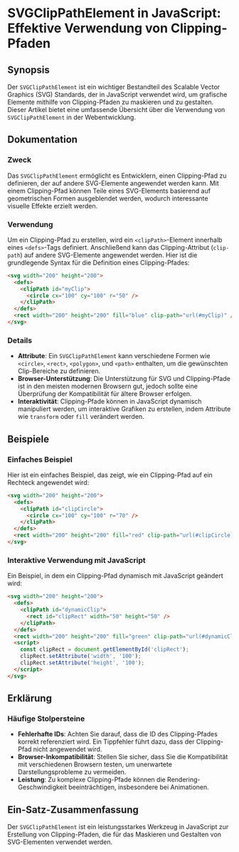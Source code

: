 <!--
Meta Description: # SVGClipPathElement in JavaScript: Effektive Verwendung von Clipping-Pfaden ## Synopsis Der `SVGClipPathElement` ist ein wichtiger Bestandteil des Sc...
Meta Keywords: clipping, ein, svg, 200, die
-->

# SVGClipPathElement in JavaScript: Effektive Verwendung von Clipping-Pfaden

## Synopsis
Der `SVGClipPathElement` ist ein wichtiger Bestandteil des Scalable Vector Graphics (SVG) Standards, der in JavaScript verwendet wird, um grafische Elemente mithilfe von Clipping-Pfaden zu maskieren und zu gestalten. Dieser Artikel bietet eine umfassende Übersicht über die Verwendung von `SVGClipPathElement` in der Webentwicklung.

## Dokumentation
### Zweck
Das `SVGClipPathElement` ermöglicht es Entwicklern, einen Clipping-Pfad zu definieren, der auf andere SVG-Elemente angewendet werden kann. Mit einem Clipping-Pfad können Teile eines SVG-Elements basierend auf geometrischen Formen ausgeblendet werden, wodurch interessante visuelle Effekte erzielt werden.

### Verwendung
Um ein Clipping-Pfad zu erstellen, wird ein `<clipPath>`-Element innerhalb eines `<defs>`-Tags definiert. Anschließend kann das Clipping-Attribut (`clip-path`) auf andere SVG-Elemente angewendet werden. Hier ist die grundlegende Syntax für die Definition eines Clipping-Pfades:

```html
<svg width="200" height="200">
  <defs>
    <clipPath id="myClip">
      <circle cx="100" cy="100" r="50" />
    </clipPath>
  </defs>
  <rect width="200" height="200" fill="blue" clip-path="url(#myClip)" />
</svg>
```

### Details
- **Attribute**: Ein `SVGClipPathElement` kann verschiedene Formen wie `<circle>`, `<rect>`, `<polygon>`, und `<path>` enthalten, um die gewünschten Clip-Bereiche zu definieren.
- **Browser-Unterstützung**: Die Unterstützung für SVG und Clipping-Pfade ist in den meisten modernen Browsern gut, jedoch sollte eine Überprüfung der Kompatibilität für ältere Browser erfolgen.
- **Interaktivität**: Clipping-Pfade können in JavaScript dynamisch manipuliert werden, um interaktive Grafiken zu erstellen, indem Attribute wie `transform` oder `fill` verändert werden.

## Beispiele
### Einfaches Beispiel
Hier ist ein einfaches Beispiel, das zeigt, wie ein Clipping-Pfad auf ein Rechteck angewendet wird:

```html
<svg width="200" height="200">
  <defs>
    <clipPath id="clipCircle">
      <circle cx="100" cy="100" r="70" />
    </clipPath>
  </defs>
  <rect width="200" height="200" fill="red" clip-path="url(#clipCircle)" />
</svg>
```

### Interaktive Verwendung mit JavaScript
Ein Beispiel, in dem ein Clipping-Pfad dynamisch mit JavaScript geändert wird:

```html
<svg width="200" height="200">
  <defs>
    <clipPath id="dynamicClip">
      <rect id="clipRect" width="50" height="50" />
    </clipPath>
  </defs>
  <rect width="200" height="200" fill="green" clip-path="url(#dynamicClip)" />
  <script>
    const clipRect = document.getElementById('clipRect');
    clipRect.setAttribute('width', '100');
    clipRect.setAttribute('height', '100');
  </script>
</svg>
```

## Erklärung
### Häufige Stolpersteine
- **Fehlerhafte IDs**: Achten Sie darauf, dass die ID des Clipping-Pfades korrekt referenziert wird. Ein Tippfehler führt dazu, dass der Clipping-Pfad nicht angewendet wird.
- **Browser-Inkompatibilität**: Stellen Sie sicher, dass Sie die Kompatibilität mit verschiedenen Browsern testen, um unerwartete Darstellungsprobleme zu vermeiden.
- **Leistung**: Zu komplexe Clipping-Pfade können die Rendering-Geschwindigkeit beeinträchtigen, insbesondere bei Animationen.

## Ein-Satz-Zusammenfassung
Der `SVGClipPathElement` ist ein leistungsstarkes Werkzeug in JavaScript zur Erstellung von Clipping-Pfaden, die für das Maskieren und Gestalten von SVG-Elementen verwendet werden.